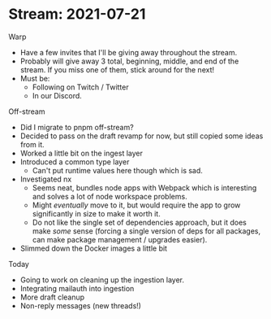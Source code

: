 # Stream: 2021-07-21
Warp
- Have a few invites that I'll be giving away throughout the stream.
- Probably will give away 3 total, beginning, middle, and end of the stream. If you miss one of them, stick around for the next!
- Must be:
	- Following on Twitch / Twitter
	- In our Discord.

Off-stream
- Did I migrate to pnpm off-stream?
- Decided to pass on the draft revamp for now, but still copied some ideas from it.
- Worked a little bit on the ingest layer
- Introduced a common type layer
	- Can't put runtime values here though which is sad.
- Investigated nx
	- Seems neat, bundles node apps with Webpack which is interesting and solves a lot of node workspace problems.
	- Might _eventually_ move to it, but would require the app to grow significantly in size to make it worth it.
	- Do not like the single set of dependencies approach, but it does make _some_ sense (forcing a single version of deps for all packages, can make package management / upgrades easier).
- Slimmed down the Docker images a little bit

Today
- Going to work on cleaning up the ingestion layer.
- Integrating mailauth into ingestion
- More draft cleanup
- Non-reply messages (new threads!)